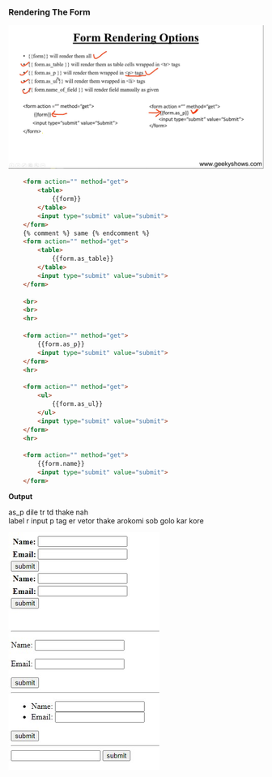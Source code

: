 ### **Rendering The Form**

![img](./form.jpg)

```html
    <form action="" method="get">
        <table>
            {{form}}
        </table>
        <input type="submit" value="submit">
    </form>
    {% comment %} same {% endcomment %}
    <form action="" method="get">
        <table>
            {{form.as_table}}
        </table>
        <input type="submit" value="submit">
    </form>

    <br>
    <br>
    <hr>

    <form action="" method="get">
        {{form.as_p}}
        <input type="submit" value="submit">
    </form>
    <hr>

    <form action="" method="get">
        <ul>
            {{form.as_ul}}
        </ul>
        <input type="submit" value="submit">
    </form>
    <hr>
    
    <form action="" method="get">
        {{form.name}}
        <input type="submit" value="submit">
    </form>
```

**Output**

as_p dile tr td thake nah    
label r input p tag er vetor thake arokomi sob golo kar kore

![img](./form_out.jpg)

